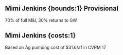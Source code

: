 ## Mimi Jenkins {bounds:1} Provisional
70% of full M&I, 30% returns to GW

## Mimi Jenkins {costs:1} 
Based on Ag pumping cost of $31.6/af in CVPM 17
